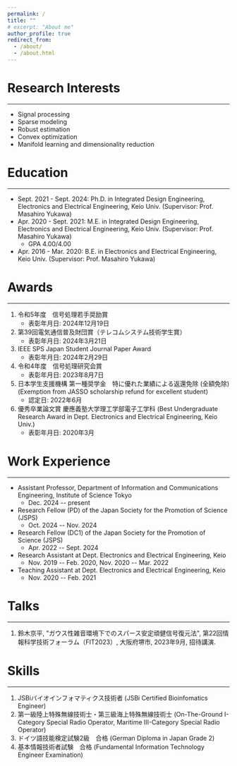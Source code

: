 ```yaml
---
permalink: /
title: ""
# excerpt: "About me"
author_profile: true
redirect_from:
  - /about/
  - /about.html
---
```



# Research Interests
---
  - Signal processing
  - Sparse modeling
  - Robust estimation
  - Convex optimization
  - Manifold learning and dimensionality reduction


# Education
---
* Sept. 2021 - Sept. 2024: Ph.D. in Integrated Design Engineering, Electronics and Electrical Engineering, Keio Univ. (Supervisor: Prof. Masahiro Yukawa)
* Apr. 2020 - Sept. 2021: M.E. in Integrated Design Engineering, Electronics and Electrical Engineering, Keio Univ. (Supervisor: Prof. Masahiro Yukawa)
  * GPA 4.00/4.00
* Apr. 2016 - Mar. 2020: B.E. in Electronics and Electrical Engineering, Keio Univ. (Supervisor: Prof. Masahiro Yukawa)


# Awards
---
1. 令和5年度　信号処理若手奨励賞
   - 表彰年月日: 2024年12月19日
2. 第39回電気通信普及財団賞（テレコムシステム技術学生賞）
   - 表彰年月日: 2024年3月21日
3. IEEE SPS Japan Student Journal Paper Award
   - 表彰年月日: 2024年2月29日
4. 令和4年度　信号処理研究会賞
   - 表彰年月日: 2023年8月7日
5. 日本学生支援機構  第一種奨学金　特に優れた業績による返還免除 (全額免除) (Exemption from JASSO scholarship refund for excellent student)
   - 認定日: 2022年6月
6. 優秀卒業論文賞 慶應義塾大学理工学部電子工学科 (Best Undergraduate Research Award in Dept. Electronics and Electrical Engineering, Keio Univ.)
   - 表彰年月日: 2020年3月


# Work Experience
---
- Assistant Professor, Department of Information and Communications Engineering, Institute of Science Tokyo
  - Dec. 2024 -- present
- Research Fellow (PD) of the Japan Society for the Promotion of Science (JSPS)
  - Oct. 2024 -- Nov. 2024
- Research Fellow (DC1) of the Japan Society for the Promotion of Science (JSPS)
  - Apr. 2022 -- Sept. 2024
- Research Assistant at Dept. Electronics and Electrical Engineering, Keio
  - Nov. 2019 -- Feb. 2020, Nov. 2020 -- Mar. 2022
- Teaching Assistant at Dept. Electronics and Electrical Engineering, Keio
  - Nov. 2020 -- Feb. 2021

# Talks
---
1. 鈴木京平, "ガウス性雑音環境下でのスパース安定頑健信号復元法", 第22回情報科学技術フォーラム（FIT2023）, 大阪府堺市, 2023年9月, 招待講演.


# Skills
---
1. JSBiバイオインフォマティクス技術者 (JSBi Certified Bioinfomatics Engineer)
2. 第一級陸上特殊無線技術士・第三級海上特殊無線技術士 (On-The-Ground I-Category Special Radio Operator, Maritime III-Category Special Radio Operator)
3. ドイツ語技能検定試験2級　合格 (German Diploma in Japan Grade 2)
4. 基本情報技術者試験　合格 (Fundamental Information Technology Engineer Examination)
